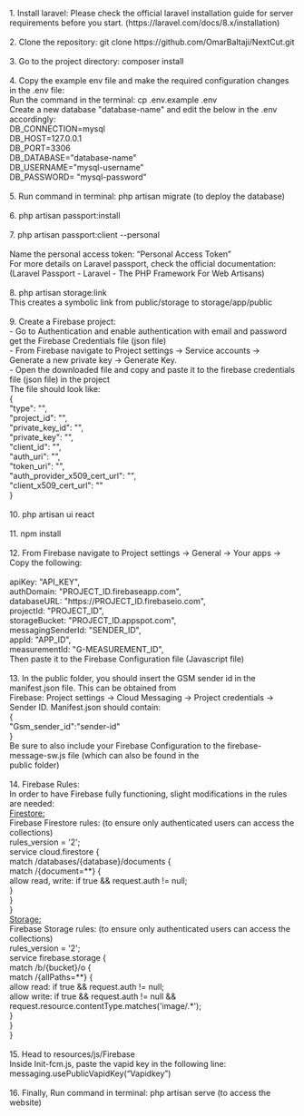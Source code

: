 <p>
    1. Install laravel: Please check the official laravel installation guide for server requirements before you start. (https://laravel.com/docs/8.x/installation) <br/> <br/>
    2. Clone the repository: git clone https://github.com/OmarBaltaji/NextCut.git  <br/><br/>
    3. Go to the project directory: composer install  <br/><br/>
    4. Copy the example env file and make the required configuration changes in the .env file:  <br/>
    Run the command in the terminal: cp .env.example .env  <br/>
    Create a new database "database-name" and edit the below in the .env accordingly:  <br/>
    DB_CONNECTION=mysql<br/>
    DB_HOST=127.0.0.1<br/>
    DB_PORT=3306<br/>
    DB_DATABASE="database-name" <br/>
    DB_USERNAME="mysql-username"<br/>
    DB_PASSWORD= "mysql-password"<br/><br/>
    5. Run command in terminal: php artisan migrate (to deploy the database)<br/><br/>
    6. php artisan passport:install<br/><br/>
    7. php artisan passport:client --personal <br/><br/>
    Name the personal access token: “Personal Access Token” <br/>
    For more details on Laravel passport, check the official documentation:<br/>
    (Laravel Passport - Laravel - The PHP Framework For Web Artisans)<br/><br/>
    8.  php artisan storage:link<br/>
    This creates a symbolic link from public/storage to storage/app/public<br/><br/>
    9. Create a Firebase project:<br/>
     - Go to Authentication and enable authentication with email and password get the Firebase Credentials file (json file)<br/>
     - From Firebase navigate to Project settings -> Service accounts -> Generate a new private key -> Generate Key.<br/>
     - Open the downloaded file and copy and paste it to the firebase credentials file (json file) in the project<br/>
     The file should look like:<br/>
     <span style="text-indent:100px">
        {  <br/>
            "type": "",<br/>
            "project_id": "",<br/>
            "private_key_id": "",<br/>
            "private_key": "",<br/>
            "client_id": "",<br/>
            "auth_uri": "",<br/>
            "token_uri": "",<br/>
            "auth_provider_x509_cert_url": "",<br/>
            "client_x509_cert_url": ""<br/>
        }<br/><br/>
    </span>
    10. php artisan ui react<br/><br/>
    11. npm install <br/><br/>
    12. From Firebase navigate to Project settings -> General -> Your apps -> Copy the following:<br/><br/>
        apiKey: "API_KEY",<br/>
        authDomain: "PROJECT_ID.firebaseapp.com",<br/>
        databaseURL: "https://PROJECT_ID.firebaseio.com",<br/>
        projectId: "PROJECT_ID",<br/>
        storageBucket: "PROJECT_ID.appspot.com",<br/>
        messagingSenderId: "SENDER_ID",<br/>
        appId: "APP_ID",<br/>
        measurementId: "G-MEASUREMENT_ID",<br/>
    Then paste it to the Firebase Configuration file (Javascript file)<br/><br/>
    13. In the public folder, you should insert the GSM sender id in the  manifest.json file. This can be obtained from
    <br/>Firebase: Project settings -> Cloud Messaging -> Project credentials -> Sender ID.
    Manifest.json should contain:<br/>
    {<br/>
        "Gsm_sender_id":"sender-id"<br/>
    }<br/>
    Be sure to also include your Firebase Configuration to the firebase-message-sw.js file (which can also be found in the <br/>public folder)<br/><br/>
    14. Firebase Rules:<br/>
    In order to have Firebase fully functioning, slight modifications in the rules are needed:<br/>
    <u>Firestore:</u><br/>
    Firebase Firestore rules: (to ensure only authenticated users can access the collections)<br/>
    rules_version = '2';<br/>
    service cloud.firestore {<br/>
        match /databases/{database}/documents {<br/>
            match /{document=**} {<br/>
                allow read, write: if true && request.auth != null;<br/>
            }<br/>
        }<br/>
    }<br/>
    <u>Storage:</u><br/>
    Firebase Storage rules: (to ensure only authenticated users can access the collections)<br/>
    rules_version = '2';<br/>
    service firebase.storage {<br/>
        match /b/{bucket}/o {<br/>
            match /{allPaths=**} {<br/>
                allow read: if true && request.auth != null;<br/>
                allow write: if true && request.auth != null && request.resource.contentType.matches('image/.*');<br/>
            }<br/>
        }<br/>
    }<br/><br/>
    15. Head to resources/js/Firebase<br/>
    Inside Init-fcm.js, paste the vapid key in the following line: <br/>
    messaging.usePublicVapidKey(“Vapidkey”)<br/><br/>
    16. Finally, Run command in terminal: php artisan serve (to access the website)<br/>
</p>
